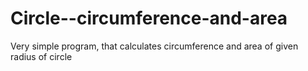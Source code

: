 # Circle--circumference-and-area
Very simple program, that calculates circumference and area of given radius of circle
